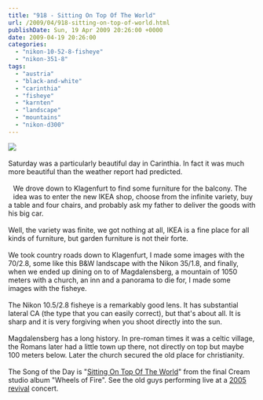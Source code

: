 ```yaml
---
title: "918 - Sitting On Top Of The World"
url: /2009/04/918-sitting-on-top-of-world.html
publishDate: Sun, 19 Apr 2009 20:26:00 +0000
date: 2009-04-19 20:26:00
categories: 
  - "nikon-10-52-8-fisheye"
  - "nikon-351-8"
tags: 
  - "austria"
  - "black-and-white"
  - "carinthia"
  - "fisheye"
  - "karnten"
  - "landscape"
  - "mountains"
  - "nikon-d300"
---
```

<a href="https://d25zfm9zpd7gm5.cloudfront.net/1200x1200/2009/20090418_175904_ps.jpg" target="_blank"><img src="https://d25zfm9zpd7gm5.cloudfront.net/0600x0600/2009/20090418_175904_ps.jpg"/></a><br/><br/>Saturday was a particularly beautiful day in Carinthia. In fact it was much more beautiful than the weather report had predicted.<br/><br/><a href="https://d25zfm9zpd7gm5.cloudfront.net/1200x1200/2009/20090418_141248_ps.jpg" target="_blank"><img alt="" border="0" src="https://d25zfm9zpd7gm5.cloudfront.net/0150x0150/2009/20090418_141248_ps.jpg" style="margin: 10pt 10px 10px 0pt; float: left;"/></a> We drove down to Klagenfurt to find some furniture for the balcony. The idea was to enter the new IKEA shop, choose from the infinite variety, buy a table and four chairs, and probably ask my father to deliver the goods with his big car.<br/><br/>Well, the variety was finite, we got nothing at all, IKEA is a fine place for all kinds of furniture, but garden furniture is not their forte.<br/><br/>We took country roads down to Klagenfurt, I made some images with the 70/2.8, some like this B&amp;W landscape with the Nikon 35/1.8, and finally, when we ended up dining on to of Magdalensberg, a mountain of 1050 meters with a church, an inn and a panorama to die for, I made some images with the fisheye.<br/><br/><a href="https://d25zfm9zpd7gm5.cloudfront.net/1200x1200/2009/20090418_165852_ps.jpg" target="_blank"><img alt="" border="0" src="https://d25zfm9zpd7gm5.cloudfront.net/0150x0150/2009/20090418_165852_ps.jpg" style="margin: 10pt 10px 10px 0pt; float: right;"/></a> The Nikon 10.5/2.8 fisheye is a remarkably good lens. It has substantial lateral CA (the type that you can easily correct), but that's about all. It is sharp and it is very forgiving when you shoot directly into the sun.<br/><br/> Magdalensberg has a long history. In pre-roman times it was a celtic village, the Romans later had a little town up there, not directly on top but maybe 100 meters below. Later the church secured the old place for christianity.<br/><br/>The Song of the Day is "<a href="http://www.lyricsmode.com/lyrics/c/cream/sitting_on_top_of_the_world.html" target="_blank">Sitting On Top Of The World</a>" from the final Cream studio album "Wheels of Fire". See the old guys performing live at a <a href="http://www.youtube.com/watch?v=uSvpGZ0sKZU&hl=de" target="_blank">2005 revival</a> concert.
